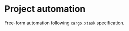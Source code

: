 # Project automation

Free-form automation following [`cargo xtask`](https://github.com/matklad/cargo-xtask) specification.
